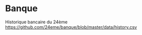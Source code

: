 # Banque

Historique bancaire du 24ème https://github.com/24eme/banque/blob/master/data/history.csv
